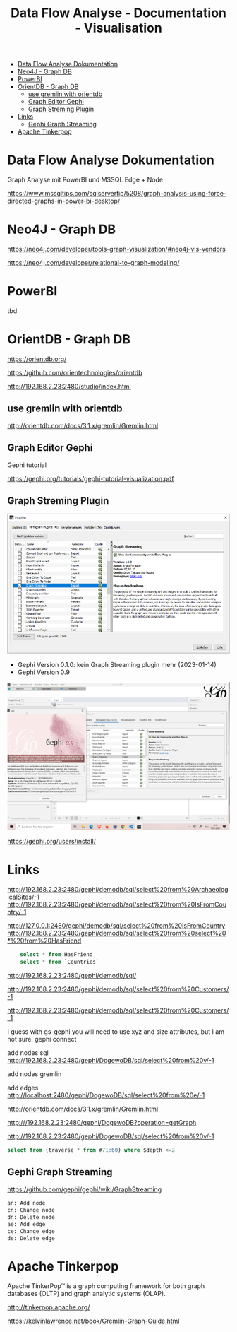 ﻿---
layout: post
title:  Data Flow Analyse - Documentation - Visualisation 
categories: [Visualisation]
tags: [gephi, data, graph,layout]
---
- [Data Flow Analyse Dokumentation](#data-flow-analyse-dokumentation)
- [Neo4J - Graph DB](#neo4j---graph-db)
- [PowerBI](#powerbi)
- [OrientDB - Graph DB](#orientdb---graph-db)
  - [use gremlin with orientdb](#use-gremlin-with-orientdb)
  - [Graph Editor Gephi](#graph-editor-gephi)
  - [Graph Streming Plugin](#graph-streming-plugin)
- [Links](#links)
  - [Gephi Graph Streaming](#gephi-graph-streaming)
- [Apache Tinkerpop](#apache-tinkerpop)

# Data Flow Analyse Dokumentation

Graph Analyse mit PowerBI und MSSQL Edge + Node

<https://www.mssqltips.com/sqlservertip/5208/graph-analysis-using-force-directed-graphs-in-power-bi-desktop/>

# Neo4J - Graph DB 

<https://neo4j.com/developer/tools-graph-visualization/#neo4j-vis-vendors>

<https://neo4j.com/developer/relational-to-graph-modeling/>

# PowerBI 
tbd 

# OrientDB - Graph DB

<https://orientdb.org/> 

<https://github.com/orientechnologies/orientdb> 

<http://192.168.2.23:2480/studio/index.html> 

## use gremlin with orientdb

<http://orientdb.com/docs/3.1.x/gremlin/Gremlin.html>

## Graph Editor Gephi

Gephi tutorial

<https://gephi.org/tutorials/gephi-tutorial-visualization.pdf> 

## Graph Streming Plugin

![Graph Streming Plugin File](../pic/graph%20streming%20plugin%20file.png)

- Gephi Version 0.1.0:  kein Graph Streaming plugin mehr (2023-01-14)
- Gephi Version 0.9

![](../pic/20230114123118_gephi.png)  

<https://gephi.org/users/install/>

# Links

<http://192.168.2.23:2480/gephi/demodb/sql/select%20from%20ArchaeologicalSites/-1>
<http://192.168.2.23:2480/gephi/demodb/sql/select%20from%20IsFromCountry/-1>

<http://127.0.0.1:2480/gephi/demodb/sql/select%20from%20IsFromCountry>
<http://192.168.2.23:2480/gephi/demodb/sql/select%20from%20select%20*%20from%20HasFriend>
```sql
    select * from HasFriend 
    select * from `Countries` 
```
<http://192.168.2.23:2480/gephi/demodb/sql/>

<http://192.168.2.23:2480/gephi/demodb/sql/select%20from%20Customers/-1>

<http://192.168.2.23:2480/gephi/demodb/sql/select%20from%20Customers/-1>

I guess with gs-gephi you will need to use xyz and size attributes, but I am not sure.
gephi connect

add nodes sql 
<http://192.168.2.23:2480/gephi/DogewoDB/sql/select%20from%20v/-1>

add nodes gremlin 

add edges 
<http://localhost:2480/gephi/DogewoDB/sql/select%20from%20e/-1>

<http://orientdb.com/docs/3.1.x/gremlin/Gremlin.html>

<http:///192.168.2.23:2480/gephi/DogewoDB?operation=getGraph>

<http://192.168.2.23:2480/gephi/DogewoDB/sql/select%20from%20v/-1>
```sql 
select from (traverse * from #71:60) where $depth <=2
```
## Gephi Graph Streaming 

<https://github.com/gephi/gephi/wiki/GraphStreaming>


    an: Add node
    cn: Change node
    dn: Delete node
    ae: Add edge
    ce: Change edge
    de: Delete edge

# Apache Tinkerpop 
Apache TinkerPop™ is a graph computing framework for both graph databases (OLTP) and graph analytic systems (OLAP).

<http://tinkerpop.apache.org/>

<https://kelvinlawrence.net/book/Gremlin-Graph-Guide.html>


